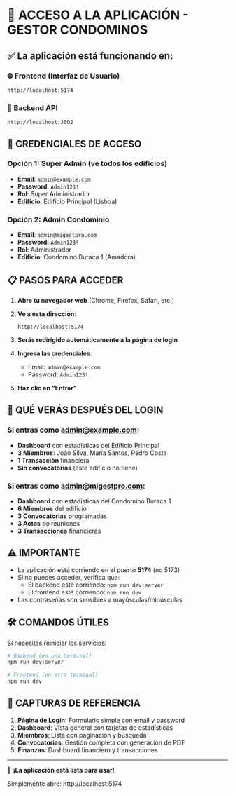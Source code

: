 # 🚀 ACCESO A LA APLICACIÓN - GESTOR CONDOMINOS

## ✅ La aplicación está funcionando en:

### 🌐 Frontend (Interfaz de Usuario)
```
http://localhost:5174
```

### 🔌 Backend API
```
http://localhost:3002
```

## 🔐 CREDENCIALES DE ACCESO

### Opción 1: Super Admin (ve todos los edificios)
- **Email**: `admin@example.com`
- **Password**: `Admin123!`
- **Rol**: Super Administrador
- **Edificio**: Edificio Principal (Lisboa)

### Opción 2: Admin Condominio
- **Email**: `admin@migestpro.com`
- **Password**: `Admin123!`
- **Rol**: Administrador
- **Edificio**: Condomino Buraca 1 (Amadora)

## 📋 PASOS PARA ACCEDER

1. **Abre tu navegador web** (Chrome, Firefox, Safari, etc.)

2. **Ve a esta dirección**:
   ```
   http://localhost:5174
   ```

3. **Serás redirigido automáticamente a la página de login**

4. **Ingresa las credenciales**:
   - Email: `admin@example.com`
   - Password: `Admin123!`

5. **Haz clic en "Entrar"**

## 🎯 QUÉ VERÁS DESPUÉS DEL LOGIN

### Si entras como admin@example.com:
- **Dashboard** con estadísticas del Edificio Principal
- **3 Miembros**: João Silva, Maria Santos, Pedro Costa
- **1 Transacción** financiera
- **Sin convocatorias** (este edificio no tiene)

### Si entras como admin@migestpro.com:
- **Dashboard** con estadísticas del Condomino Buraca 1
- **6 Miembros** del edificio
- **3 Convocatorias** programadas
- **3 Actas** de reuniones
- **3 Transacciones** financieras

## ⚠️ IMPORTANTE

- La aplicación está corriendo en el puerto **5174** (no 5173)
- Si no puedes acceder, verifica que:
  - El backend esté corriendo: `npm run dev:server`
  - El frontend esté corriendo: `npm run dev`
- Las contraseñas son sensibles a mayúsculas/minúsculas

## 🛠️ COMANDOS ÚTILES

Si necesitas reiniciar los servicios:

```bash
# Backend (en una terminal)
npm run dev:server

# Frontend (en otra terminal)
npm run dev
```

## 📱 CAPTURAS DE REFERENCIA

1. **Página de Login**: Formulario simple con email y password
2. **Dashboard**: Vista general con tarjetas de estadísticas
3. **Miembros**: Lista con paginación y búsqueda
4. **Convocatorias**: Gestión completa con generación de PDF
5. **Finanzas**: Dashboard financiero y transacciones

---

🎉 **¡La aplicación está lista para usar!**

Simplemente abre: http://localhost:5174